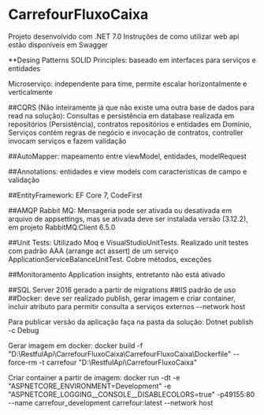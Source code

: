 # CarrefourFluxoCaixa
Projeto desenvolvido com .NET 7.0
Instruções de como utilizar web api estão disponíveis em Swagger

**Desing Patterns
SOLID Principles: baseado em interfaces para serviços e entidades

Microserviço: independente para time, permite escalar horizontalmente e verticalmente

##CQRS (Não inteiramente já que não existe uma outra base de dados para read na solução): Consultas e persistência em database realizada em repositórios (Persistência), contratos repositórios e entidades em Domínio, Serviços contém regras de negócio e invocação de contratos, controller invocam serviços e fazem validação

##AutoMapper: mapeamento entre viewModel, entidades, modelRequest

##Annotations: entidades e view models com características de campo e validação

##EntityFramework: EF Core 7, CodeFirst

##AMQP Rabbit MQ: Mensageria pode ser ativada ou desativada em arquivo de appsettings, mas se ativada deve ser instalada versão (3.12.2), em projeto RabbitMQ.Client 6.5.0

##Unit Tests: Utilizado Moq e VisualStudioUnitTests. Realizado unit testes com padrão AAA (arrange act assert) de um serviço ApplicationServiceBalanceUnitTest. Cobre métodos, exceções 

##Monitoramento Application insights, entretanto não está ativado

##SQL Server 2016 gerado a partir de migrations
##IIS padrão de uso
##Docker: deve ser realizado publish, gerar imagem e criar container, incluir atributo para permitir consulta a serviços externos --network host

Para publicar versão da aplicação faça na pasta da solução:
Dotnet publish -c Debug

Gerar imagem em docker:
docker build -f "D:\RestfulApi\CarrefourFluxoCaixa\CarrefourFluxoCaixa\Dockerfile" --force-rm -t carrefour "D:\RestfulApi\CarrefourFluxoCaixa"

Criar container a partir de imagem:
docker run -dt -e "ASPNETCORE_ENVIRONMENT=Development" -e "ASPNETCORE_LOGGING__CONSOLE__DISABLECOLORS=true"  -p49155:80 --name carrefour_development carrefour:latest --network host
